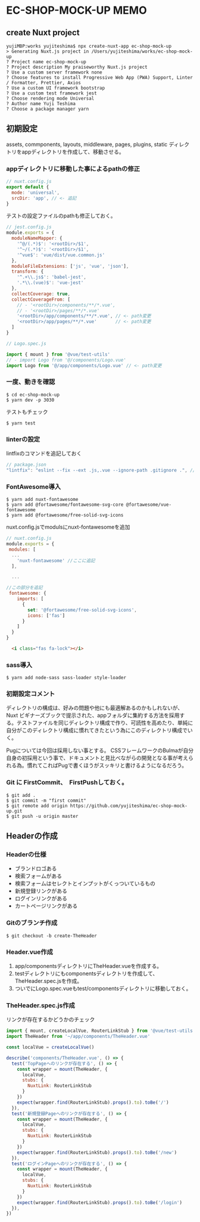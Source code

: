 # EC-SHOP-MOCK-UP MEMO

## create Nuxt project

```
yujiMBP:works yujiteshima$ npx create-nuxt-app ec-shop-mock-up
> Generating Nuxt.js project in /Users/yujiteshima/works/ec-shop-mock-up
? Project name ec-shop-mock-up
? Project description My praiseworthy Nuxt.js project
? Use a custom server framework none
? Choose features to install Progressive Web App (PWA) Support, Linter / Formatter, Prettier, Axios
? Use a custom UI framework bootstrap
? Use a custom test framework jest
? Choose rendering mode Universal
? Author name Yuji Teshima
? Choose a package manager yarn
```

## 初期設定

assets, commponents, layouts, middleware, pages, plugins, static ディレクトリをappディレクトリを作成して、移動させる。

### appディレクトリに移動した事によるpathの修正

```js
// nuxt.config.js
export default {
  mode: 'universal',
  srcDir: 'app', // <- 追記
}
```

テストの設定ファイルのpathも修正しておく。

```js
// jest.config.js
module.exports = {
  moduleNameMapper: {
    '^@/(.*)$': '<rootDir>/$1',
    '^~/(.*)$': '<rootDir>/$1',
    '^vue$': 'vue/dist/vue.common.js'
  },
  moduleFileExtensions: ['js', 'vue', 'json'],
  transform: {
    '^.+\\.js$': 'babel-jest',
    '.*\\.(vue)$': 'vue-jest'
  },
  collectCoverage: true,
  collectCoverageFrom: [
    // - '<rootDir>/components/**/*.vue',
    // - '<rootDir>/pages/**/*.vue'
    '<rootDir>/app/components/**/*.vue', // <- path変更
    '<rootDir>/app/pages/**/*.vue'       // <- path変更
  ]
}
```

```js
// Logo.spec.js

import { mount } from '@vue/test-utils'
// - import Logo from '@/components/Logo.vue'
import Logo from '@/app/components/Logo.vue' // <- path変更
```


### 一度、動きを確認
```
$ cd ec-shop-mock-up
$ yarn dev -p 3030
```
テストもチェック
```
$ yarn test
```
### linterの設定

lintfixのコマンドを追記しておく

```js
// package.json
"lintfix": "eslint --fix --ext .js,.vue --ignore-path .gitignore .", // <- 追記
```
### FontAwesome導入

```
$ yarn add nuxt-fontawesome
$ yarn add @fortawesome/fontawesome-svg-core @fortawesome/vue-fontawesome
$ yarn add @fortawesome/free-solid-svg-icons
```

nuxt.config.jsでmodulsにnuxt-fontawesomeを追加

```js
// nuxt.config.js
module.exports = {
 modules: [
  ...
    'nuxt-fontawesome' //ここに追記
  ],

  ...

//この部分を追記
 fontawesome: {
    imports: [
      {
        set: '@fortawesome/free-solid-svg-icons',
        icons: ['fas']
      }
    ]
  }
}
```
```html
  <i class="fas fa-lock"></i>
```

### sass導入

```
$ yarn add node-sass sass-loader style-loader
```

### 初期設定コメント

ディレクトリの構成は、好みの問題や他にも最適解あるのかもしれないが、Nuxt ビギナーズブックで提示された、appフォルダに集約する方法を採用する。テストファイルを同じディレクトリ構成で作り、可読性を高めたり、単純に自分がこのディレクトリ構成に慣れてきたという為にこのディレクトリ構成でいく。

Pugについては今回は採用しない事とする。 CSSフレームワークのBulmaが自分自身の初採用という事で、ドキュメントと見比べながらの開発となる事が考えられる為。慣れてこればPugで書くほうがスッキリと書けるようになるだろう。

### Git に FirstCommit、　FirstPushしておく。

```
$ git add .
$ git commit -m "first commit"
$ git remote add origin https://github.com/yujiteshima/ec-shop-mock-up.git
$ git push -u origin master
```

## Headerの作成

### Headerの仕様

- ブランドロゴある
- 検索フォームがある
- 検索フォームはセレクトとインプットがくっついているもの
- 新規登録リンクがある
- ログインリンクがある
- カートページリンクがある

### Gitのブランチ作成

```
$ git checkout -b create-TheHeader
```

### Header.vue作成
1. app/componentsディレクトリにTheHeader.vueを作成する。
2. testディレクトリにもcomponentsディレクトリを作成して、TheHeader.spec.jsを作成。
3. ついでにLogo.spec.vueもtest/componentsディレクトリに移動しておく。

### TheHeader.spec.js作成
リンクが存在するかどうかのチェック
```js
import { mount, createLocalVue, RouterLinkStub } from '@vue/test-utils'
import TheHeader from '~/app/components/TheHeader.vue'

const localVue = createLocalVue()

describe('components/TheHeader.vue', () => {
  test('TopPageへのリンクが存在する', () => {
    const wrapper = mount(TheHeader, {
      localVue,
      stubs: {
        NuxtLink: RouterLinkStub
      }
    })
    expect(wrapper.find(RouterLinkStub).props().to).toBe('/')
  }),
  test('新規登録Pageへのリンクが存在する', () => {
    const wrapper = mount(TheHeader, {
      localVue,
      stubs: {
        NuxtLink: RouterLinkStub
      }
    })
    expect(wrapper.find(RouterLinkStub).props().to).toBe('/new')
  }),
  test('ログインPageへのリンクが存在する', () => {
    const wrapper = mount(TheHeader, {
      localVue,
      stubs: {
        NuxtLink: RouterLinkStub
      }
    })
    expect(wrapper.find(RouterLinkStub).props().to).toBe('/login')
  }),
})

```
